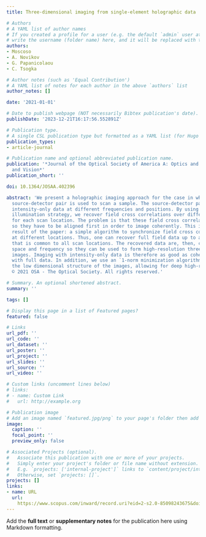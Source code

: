 ```yaml
---
title: Three-dimensional imaging from single-element holographic data

# Authors
# A YAML list of author names
# If you created a profile for a user (e.g. the default `admin` user at `content/authors/admin/`), 
# write the username (folder name) here, and it will be replaced with their full name and linked to their profile.
authors:
- Moscoso
- A. Novikov
- G. Papanicolaou
- C. Tsogka

# Author notes (such as 'Equal Contribution')
# A YAML list of notes for each author in the above `authors` list
author_notes: []

date: '2021-01-01'

# Date to publish webpage (NOT necessarily Bibtex publication's date).
publishDate: '2023-12-21T16:17:56.552891Z'

# Publication type.
# A single CSL publication type but formatted as a YAML list (for Hugo requirements).
publication_types:
- article-journal

# Publication name and optional abbreviated publication name.
publication: '*Journal of the Optical Society of America A: Optics and Image Science,
  and Vision*'
publication_short: ''

doi: 10.1364/JOSAA.402396

abstract: 'We present a holographic imaging approach for the case in which a single
  source-detector pair is used to scan a sample. The source-detector pair collects
  intensity-only data at different frequencies and positions. By using an appropriate
  illumination strategy, we recover field cross correlations over different frequencies
  for each scan location. The problem is that these field cross correlations are asynchronized,
  so they have to be aligned first in order to image coherently. This is the main
  result of the paper: a simple algorithm to synchronize field cross correlations
  at different locations. Thus, one can recover full field data up to a global phase
  that is common to all scan locations. The recovered data are, then, coherent over
  space and frequency so they can be used to form high-resolution three-dimensional
  images. Imaging with intensity-only data is therefore as good as coherent imaging
  with full data. In addition, we use an `1-norm minimization algorithm that promotes
  the low dimensional structure of the images, allowing for deep high-resolution imaging.
  © 2021 OSA - The Optical Society. All rights reserved.'

# Summary. An optional shortened abstract.
summary: ''

tags: []

# Display this page in a list of Featured pages?
featured: false

# Links
url_pdf: ''
url_code: ''
url_dataset: ''
url_poster: ''
url_project: ''
url_slides: ''
url_source: ''
url_video: ''

# Custom links (uncomment lines below)
# links:
# - name: Custom Link
#   url: http://example.org

# Publication image
# Add an image named `featured.jpg/png` to your page's folder then add a caption below.
image:
  caption: ''
  focal_point: ''
  preview_only: false

# Associated Projects (optional).
#   Associate this publication with one or more of your projects.
#   Simply enter your project's folder or file name without extension.
#   E.g. `projects: ['internal-project']` links to `content/project/internal-project/index.md`.
#   Otherwise, set `projects: []`.
projects: []
links:
- name: URL
  url: 
    https://www.scopus.com/inward/record.uri?eid=2-s2.0-85098243675&doi=10.1364%2fJOSAA.402396&partnerID=40&md5=ac941aba456f37bfb63edead3843c743
---
```


Add the **full text** or **supplementary notes** for the publication here using Markdown formatting.

